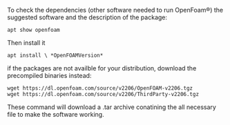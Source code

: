 To check the dependencies (other software needed to run OpenFoam®) the
suggested software and the description of the package:

```shell-session
apt show openfoam
```
Then install it

```shell-session
apt install \ *OpenFOAMVersion*
```

if the packages are not availble for your distribution, download the precompiled
binaries instead:

```console
wget https://dl.openfoam.com/source/v2206/OpenFOAM-v2206.tgz
wget https://dl.openfoam.com/source/v2206/ThirdParty-v2206.tgz
```
These command will download a .tar archive conatining the all necessary file to make
the software working.

